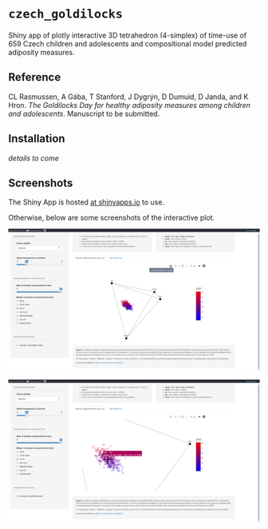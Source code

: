 # `czech_goldilocks`

Shiny app of plotly interactive 3D tetrahedron (4-simplex) of time-use of 659 Czech children and adolescents and compositional model predicted adiposity measures.

## Reference

CL Rasmussen, A Gába, T Stanford, J Dygrýn, D Dumuid, D Janda, and K Hron.
*The Goldilocks Day for healthy adiposity measures among children and adolescents*.
Manuscript to be submitted.


## Installation

*details to come*


## Screenshots

The Shiny App is hosted [at shinyapps.io](https://tystan.shinyapps.io/czech_goldilocks/) to use.

Otherwise, below are some screenshots of the interactive plot.

![Screenshot of Shiny App #1](fig/screen1.png)

![Screenshot of Shiny App #2](fig/screen2.png)


